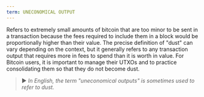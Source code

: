```yaml
---
term: UNECONOMICAL OUTPUT
---
```


Refers to extremely small amounts of bitcoin that are too minor to be sent in a transaction because the fees required to include them in a block would be proportionally higher than their value. The precise definition of "dust" can vary depending on the context, but it generally refers to any transaction output that requires more in fees to spend than it is worth in value. For Bitcoin users, it is important to manage their UTXOs and to practice consolidating them so that they do not become dust.

> ► *In English, the term "uneconomical outputs" is sometimes used to refer to dust.*